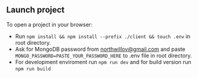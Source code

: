 ## Launch project

To open a project in your browser: 
 - Run `npm install && npm install --prefix ./client && touch .env` in root directory.
 - Ask for MongoDB password from northwillov@gmail.com and paste `MONGO_PASSWORD=PASTE_YOUR_PASSWORD_HERE` to .env file in root directory. 
 - For development enviroment run `npm run dev` and for build version run `npm run build`
